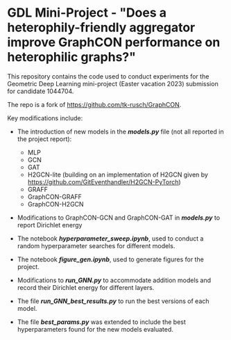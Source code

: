# GDL Mini-Project - "Does a heterophily-friendly aggregator improve GraphCON performance on heterophilic graphs?"

This repository contains the code used to conduct experiments for the Geometric Deep Learning mini-project (Easter vacation 2023) submission for candidate 1044704.

The repo is a fork of https://github.com/tk-rusch/GraphCON.

Key modifications include:
- The introduction of new models in the _**models.py**_ file (not all reported in the project report):
   - MLP
   - GCN
   - GAT
   - H2GCN-lite (building on an implementation of H2GCN given by https://github.com/GitEventhandler/H2GCN-PyTorch)
   - GRAFF
   - GraphCON-GRAFF 
   - GraphCON-H2GCN
-  Modifications to GraphCON-GCN and GraphCON-GAT in _**models.py**_ to report Dirichlet energy

- The notebook _**hyperparameter_sweep.ipynb**_, used to conduct a random hyperparameter searches for different models.
- The notebook _**figure_gen.ipynb**_, used to generate figures for the project.
- Modifications to _**run_GNN.py**_ to accommodate addition models and record their Dirichlet energy for different layers. 
- The file _**run_GNN_best_results.py**_ to run the best versions of each model.
- The file _**best_params.py**_ was extended to include the best hyperparameters found for the new models evaluated.

